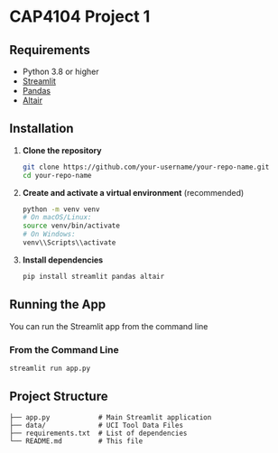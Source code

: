 # CAP4104 Project 1

## Requirements

* Python 3.8 or higher
* [Streamlit](https://streamlit.io/)
* [Pandas](https://pandas.pydata.org/)
* [Altair](https://altair-viz.github.io/)

## Installation

1. **Clone the repository**

   ```bash
   git clone https://github.com/your-username/your-repo-name.git
   cd your-repo-name
   ```

2. **Create and activate a virtual environment** (recommended)

   ```bash
   python -m venv venv
   # On macOS/Linux:
   source venv/bin/activate
   # On Windows:
   venv\\Scripts\\activate
   ```

3. **Install dependencies**

   ```bash
   pip install streamlit pandas altair
   ```

## Running the App

You can run the Streamlit app from the command line

### From the Command Line

```bash
streamlit run app.py
```

## Project Structure

```
├── app.py            # Main Streamlit application
├── data/             # UCI Tool Data Files
├── requirements.txt  # List of dependencies
└── README.md         # This file
```

